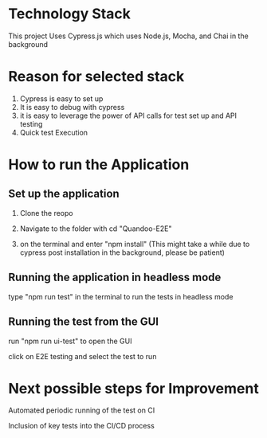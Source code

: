 # Technology Stack

This project Uses Cypress.js which uses Node.js, Mocha, and Chai in the background

# Reason for selected stack

1. Cypress is easy to set up
2. It is easy to debug with cypress
3. it is easy to leverage the power of API calls for test set up and API testing
4. Quick test Execution

# How to run the Application

## Set up the application

1. Clone the reopo

2. Navigate to the folder with cd "Quandoo-E2E"

3. on the terminal and enter "npm install" (This might take a while due to cypress post installation in the background, please be patient)

## Running the application in headless mode

type "npm run test" in the terminal to run the tests in headless mode

## Running the test from the GUI

run "npm run ui-test" to open the GUI

click on E2E testing and select the test to run

# Next possible steps for Improvement

Automated periodic running of the test on CI

Inclusion of key tests into the CI/CD process
